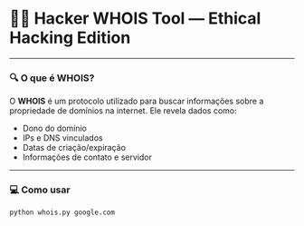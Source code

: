 # 🕵️‍♂️ Hacker WHOIS Tool — Ethical Hacking Edition
---

### 🔍 O que é WHOIS?

O **WHOIS** é um protocolo utilizado para buscar informações sobre a propriedade de domínios na internet. Ele revela dados como:

- Dono do domínio
- IPs e DNS vinculados
- Datas de criação/expiração
- Informações de contato e servidor

---

### 💻 Como usar

```bash
python whois.py google.com
